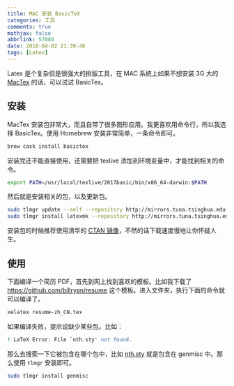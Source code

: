 ```yaml
---
title: MAC 安装 BasicTeX
categories: 工具
comments: true
mathjax: false
abbrlink: 57080
date: 2018-04-02 21:39:48
tags: [Latex]
---
```


Latex 是个复杂但是很强大的排版工具，在 MAC 系统上如果不想安装 3G 大的 [MacTex](http://www.tug.org/mactex/) 的话，可以试试 BasicTex。

<!--more-->

## 安装

MacTex 安装包非常大，而且自带了很多图形应用。我更喜欢用命令行，所以我选择 BasicTex。使用 Homebrew 安装非常简单，一条命令即可。

```sh
brew cask install basictex
```

安装完还不能直接使用，还需要把 texlive 添加到环境变量中，才能找到相关的命令。

```sh
export PATH=/usr/local/texlive/2017basic/bin/x86_64-darwin:$PATH
```

然后就是安装相关的包，以及更新包。

```sh
sudo tlmgr update --self --repository http://mirrors.tuna.tsinghua.edu.cn/CTAN/systems/texlive/tlnet
sudo tlmgr install latexmk --repository http://mirrors.tuna.tsinghua.edu.cn/CTAN/systems/texlive/tlnet
```

安装包的时候推荐使用清华的 [CTAN 镜像](https://mirror.tuna.tsinghua.edu.cn/help/CTAN/)，不然的话下载速度慢地让你怀疑人生。

## 使用

下面编译一个简历 PDF，首先到网上找到喜欢的模板。比如我下载了 <https://github.com/billryan/resume> 这个模板。进入文件夹，执行下面的命令就可以编译了。

```sh
xelatex resume-zh_CN.tex
```

如果编译失败，提示说缺少某些包。比如：

```sh
! LaTeX Error: File `nth.sty' not found.
```

那么去搜索一下它被包含在哪个包中，比如 [nth.sty](https://ctan.org/pkg/nth) 就是包含在 gen­misc 中。那么使用 `tlmgr` 安装即可。

```sh
sudo tlmgr install gen­misc
```

